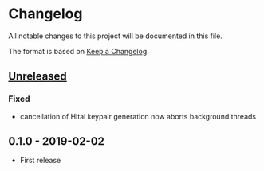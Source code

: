 # Changelog
All notable changes to this project will be documented in this file.

The format is based on [Keep a Changelog](https://keepachangelog.com/en/1.0.0/).

## [Unreleased]
### Fixed
- cancellation of Hitai keypair generation now aborts background threads

## 0.1.0 - 2019-02-02
- First release

[Unreleased]: https://github.com/sorashi/hitai/compare/v0.1.0...HEAD
